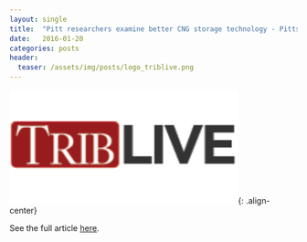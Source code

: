 ```yaml
---
layout: single
title:  "Pitt researchers examine better CNG storage technology - Pittsburgh TribLive"
date:   2016-01-20
categories: posts
header:
  teaser: /assets/img/posts/logo_triblive.png
---
```

![trib_live](/assets/img/posts/logo_triblive.png){: .align-center}

See the full article [here](http://triblive.com/business/headlines/9830770-74/gas-storage-heat#axzz3xv4p8YOC).
